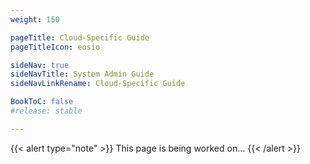 ```yaml
---
weight: 150

pageTitle: Cloud-Specific Guide
pageTitleIcon: eosio

sideNav: true
sideNavTitle: System Admin Guide
sideNavLinkRename: Cloud-Specific Guide

BookToC: false
#release: stable

---
```


{{< alert type="note" >}}
This page is being worked on...
{{< /alert >}}
